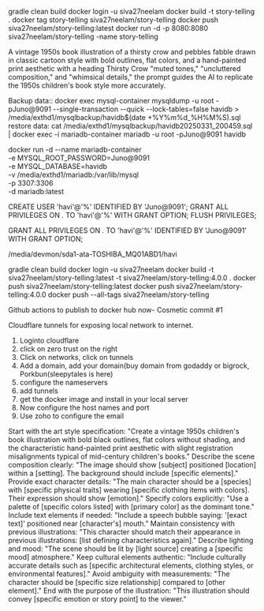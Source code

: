gradle clean build
docker login -u siva27neelam
docker build -t story-telling .
docker tag story-telling siva27neelam/story-telling
docker push siva27neelam/story-telling:latest
docker run -d -p 8080:8080 siva27neelam/story-telling -name story-telling

A vintage 1950s  book illustration of a thirsty crow and pebbles
 fabble
drawn in classic cartoon style with bold outlines, flat colors,
and a hand-painted print aesthetic with a heading Thirsty Crow
"muted tones," "uncluttered composition," and "whimsical details,"
the prompt guides the AI to replicate the 1950s children's book style more accurately.

Backup data::
docker exec mysql-container mysqldump -u root -pJuno@9091 --single-transaction --quick --lock-tables=false havidb > /media/exthd1/mysqlbackup/havidb$(date +%Y%m%d_%H%M%S).sql
restore data:
cat /media/exthd1/mysqlbackup/havidb20250331_200459.sql | docker exec -i mariadb-container mariadb -u root -pJuno@9091 havidb


docker run -d --name mariadb-container \
  -e MYSQL_ROOT_PASSWORD=Juno@9091 \
  -e MYSQL_DATABASE=havidb \
  -v /media/exthd1/mariadb:/var/lib/mysql \
  -p 3307:3306 \
  -d mariadb:latest

  CREATE USER 'havi'@'%' IDENTIFIED BY 'Juno@9091';
  GRANT ALL PRIVILEGES ON *.* TO 'havi'@'%' WITH GRANT OPTION;
FLUSH PRIVILEGES;

 GRANT ALL PRIVILEGES ON *.* TO 'havi'@'%' IDENTIFIED BY 'Juno@9091' WITH GRANT OPTION;


/media/devmon/sda1-ata-TOSHIBA_MQ01ABD1/havi

gradle clean build
docker login -u siva27neelam
docker build -t siva27neelam/story-telling:latest -t siva27neelam/story-telling:4.0.0 .
docker push siva27neelam/story-telling:latest
docker push siva27neelam/story-telling:4.0.0
docker push --all-tags siva27neelam/story-telling

Github actions to publish to docker hub now-
Cosmetic commit #1

Cloudflare tunnels for exposing local network to internet.
1. Loginto cloudflare
2. click on zero trust on the right
3. Click on networks, click on tunnels
4. Add a domain, add your domain(buy domain from godaddy or bigrock, Porkbun(sleepytales is here)
5. configure the nameservers
6. add tunnels
7. get the docker image and install in your local server
8. Now configure the host names and port
9. Use zoho to configure the email


Start with the art style specification:
"Create a vintage 1950s children's book illustration with bold black outlines, flat colors without shading, and the characteristic hand-painted print aesthetic with slight registration misalignments typical of mid-century children's books."
Describe the scene composition clearly:
"The image should show [subject] positioned [location] within a [setting]. The background should include [specific elements]."
Provide exact character details:
"The main character should be a [species] with [specific physical traits] wearing [specific clothing items with colors]. Their expression should show [emotion]."
Specify colors explicitly:
"Use a palette of [specific colors listed] with [primary color] as the dominant tone."
Include text elements if needed:
"Include a speech bubble saying: '[exact text]' positioned near [character's] mouth."
Maintain consistency with previous illustrations:
"This character should match their appearance in previous illustrations: [list defining characteristics again]."
Describe lighting and mood:
"The scene should be lit by [light source] creating a [specific mood] atmosphere."
Keep cultural elements authentic:
"Include culturally accurate details such as [specific architectural elements, clothing styles, or environmental features]."
Avoid ambiguity with measurements:
"The character should be [specific size relationship] compared to [other element]."
End with the purpose of the illustration:
"This illustration should convey [specific emotion or story point] to the viewer."
